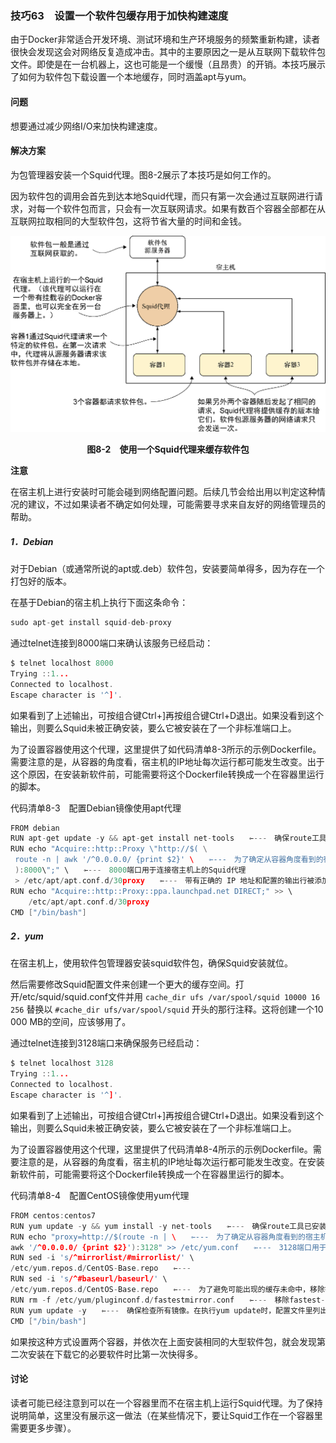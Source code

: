 ### 技巧63　设置一个软件包缓存用于加快构建速度

由于Docker非常适合开发环境、测试环境和生产环境服务的频繁重新构建，读者很快会发现这会对网络反复造成冲击。其中的主要原因之一是从互联网下载软件包文件。即使是在一台机器上，这也可能是一个缓慢（且昂贵）的开销。本技巧展示了如何为软件包下载设置一个本地缓存，同时涵盖apt与yum。

#### 问题

想要通过减少网络I/O来加快构建速度。

#### 解决方案

为包管理器安装一个Squid代理。图8-2展示了本技巧是如何工作的。

因为软件包的调用会首先到达本地Squid代理，而只有第一次会通过互联网进行请求，对每一个软件包而言，只会有一次互联网请求。如果有数百个容器全部都在从互联网拉取相同的大型软件包，这将节省大量的时间和金钱。

![37.png](../images/37.png)
<center class="my_markdown"><b class="my_markdown">图8-2　使用一个Squid代理来缓存软件包</b></center>



**注意**

在宿主机上进行安装时可能会碰到网络配置问题。后续几节会给出用以判定这种情况的建议，不过如果读者不确定如何处理，可能需要寻求来自友好的网络管理员的帮助。



##### 1．Debian

对于Debian（或通常所说的apt或.deb）软件包，安装要简单得多，因为存在一个打包好的版本。

在基于Debian的宿主机上执行下面这条命令：

```c
sudo apt-get install squid-deb-proxy
```

通过telnet连接到8000端口来确认该服务已经启动：

```c
$ telnet localhost 8000
Trying ::1...
Connected to localhost.
Escape character is '^]'.
```

如果看到了上述输出，可按组合键Ctrl+]再按组合键Ctrl+D退出。如果没看到这个输出，则要么Squid未被正确安装，要么它被安装在了一个非标准端口上。

为了设置容器使用这个代理，这里提供了如代码清单8-3所示的示例Dockerfile。需要注意的是，从容器的角度看，宿主机的IP地址每次运行都可能发生改变。出于这个原因，在安装新软件前，可能需要将这个Dockerfile转换成一个在容器里运行的脚本。

代码清单8-3　配置Debian镜像使用apt代理

```c
FROM debian
RUN apt-get update -y && apt-get install net-tools　　⇽---　确保route工具已安装
RUN echo "Acquire::http::Proxy \"http://$( \
 route -n | awk '/^0.0.0.0/ {print $2}' \　　⇽---　为了确定从容器角度看到的宿主机IP地址，执行route命令，并使用awk从输出中提取相关IP地址（见技巧67）
 ):8000\";" \　　⇽---　8000端口用于连接宿主机上的Squid代理
 > /etc/apt/apt.conf.d/30proxy　　⇽---　带有正确的 IP 地址和配置的输出行被添加到apt的代理配置文件中
RUN echo "Acquire::http::Proxy::ppa.launchpad.net DIRECT;" >> \
    /etc/apt/apt.conf.d/30proxy
CMD ["/bin/bash"]
```

##### 2．yum

在宿主机上，使用软件包管理器安装squid软件包，确保Squid安装就位。

然后需要修改Squid配置文件来创建一个更大的缓存空间。打开/etc/squid/squid.conf文件并用 `cache_dir ufs /var/spool/squid 10000 16 256` 替换以 `#cache_dir ufs/var/spool/squid` 开头的那行注释。这将创建一个10 000 MB的空间，应该够用了。

通过telnet连接到3128端口来确保服务已经启动：

```c
$ telnet localhost 3128
Trying ::1...
Connected to localhost.
Escape character is '^]'.
```

如果看到了上述输出，可按组合键Ctrl+]再按组合键Ctrl+D退出。如果没看到这个输出，则要么Squid未被正确安装，要么它被安装在了一个非标准端口上。

为了设置容器使用这个代理，这里提供了代码清单8-4所示的示例Dockerfile。需要注意的是，从容器的角度看，宿主机的IP地址每次运行都可能发生改变。在安装新软件前，可能需要将这个Dockerfile转换成一个在容器里运行的脚本。

代码清单8-4　配置CentOS镜像使用yum代理

```c
FROM centos:centos7
RUN yum update -y && yum install -y net-tools　　⇽---　确保route工具已安装
RUN echo "proxy=http://$(route -n | \　　⇽---　为了确定从容器角度看到的宿主机IP地址，执行route命令，并使用awk从输出中提取相关IP地址
awk '/^0.0.0.0/ {print $2}'):3128" >> /etc/yum.conf　　⇽---　3128端口用于连接宿主机上的Squid代理
RUN sed -i 's/^mirrorlist/#mirrorlist/' \
/etc/yum.repos.d/CentOS-Base.repo　　⇽---　
RUN sed -i 's/^#baseurl/baseurl/' \
/etc/yum.repos.d/CentOS-Base.repo　　⇽---　为了避免可能出现的缓存未命中，移除镜像清单，只使用基础的URL。这将确保只会命中一组URL用于获取软件包，从而更有可能命中缓存的文件
RUN rm -f /etc/yum/pluginconf.d/fastestmirror.conf　　⇽---　移除fastest- mirror插件，因为已经不再需要它了
RUN yum update -y　　⇽---　确保检查所有镜像。在执行yum update时，配置文件里列出的镜像可能包含了过期信息，因此第一次更新可能会很慢
CMD ["/bin/bash"]
```

如果按这种方式设置两个容器，并依次在上面安装相同的大型软件包，就会发现第二次安装在下载它的必要软件时比第一次快得多。

#### 讨论

读者可能已经注意到可以在一个容器里而不在宿主机上运行Squid代理。为了保持说明简单，这里没有展示这一做法（在某些情况下，要让Squid工作在一个容器里需要更多步骤）。

